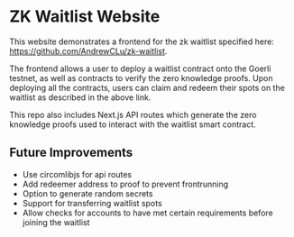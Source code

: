 # ZK Waitlist Website
This website demonstrates a frontend for the zk waitlist specified here: https://github.com/AndrewCLu/zk-waitlist. 

The frontend allows a user to deploy a waitlist contract onto the Goerli testnet, as well as contracts to verify the zero knowledge proofs. Upon deploying all the contracts, users can claim and redeem their spots on the waitlist as described in the above link. 

This repo also includes Next.js API routes which generate the zero knowledge proofs used to interact with the waitlist smart contract. 

## Future Improvements
- Use circomlibjs for api routes
- Add redeemer address to proof to prevent frontrunning
- Option to generate random secrets
- Support for transferring waitlist spots
- Allow checks for accounts to have met certain requirements before joining the waitlist 